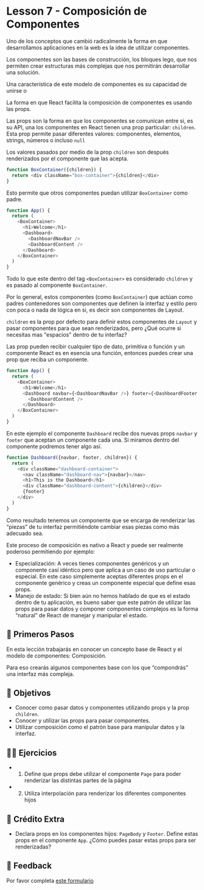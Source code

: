 # Lesson 7 - Composición de Componentes

Uno de los conceptos que cambió radicalmente la forma en que desarrollamos aplicaciones en la web es la idea de utilizar componentes.

Los componentes son las bases de construcción, los bloques lego, que nos permiten crear estructuras más complejas que nos permitirán desarrollar una solución.

Una característica de este modelo de componentes es su capacidad de unirse o

La forma en que React facilita la composición de componentes es usando las props.

Las props son la forma en que los componentes se comunican entre si, es su API, una los componentes en React tienen una prop particular: `children`. Esta prop permite pasar diferentes valores: componentes, elementos, strings, números o incluso `null`

Los valores pasados por medio de la prop `children` son después renderizados por el componente que las acepta.

```javascript
function BoxContainer({children}) {
  return <div className="box-container">{children}</div>
}
```

Esto permite que otros componentes puedan utilizar `BoxContainer` como padre.

```javascript
function App() {
  return (
    <BoxContainer>
      <h1>Welcome</h1>
      <Dashboard>
        <DashboardNavBar />
        <DashboardContent />
      </Dashboard>
    </BoxContainer>
  )
}
```

Todo lo que este dentro del tag `<BoxContainer>` es considerado `children` y es pasado al componente `BoxContainer`.

Por lo general, estos componentes (como `BoxContainer`) que actúan como padres contenedores son componentes que definen la interfaz y estilo pero con poca o nada de lógica en si, es decir son componentes de Layout.

`children` es la prop por defecto para definir estos componentes de `Layout` y pasar componentes para que sean renderizados, pero ¿Qué ocurre si necesitas mas "espacios" dentro de tu interfaz?

Las prop pueden recibir cualquier tipo de dato, primitiva o función y un componente React es en esencia una función, entonces puedes crear una prop que reciba un componente.

```javascript
function App() {
  return (
    <BoxContainer>
      <h1>Welcome</h1>
      <Dashboard navbar={<DashboardNavBar />} footer={<DashboardFooter />}>
        <DashboardContent />
      </Dashboard>
    </BoxContainer>
  )
}
```

En este ejemplo el componente `Dashboard` recibe dos nuevas props `navbar` y `footer` que aceptan un componente cada una. Si miramos dentro del componente podremos tener algo así.

```javascript
function Dashboard({navbar, footer, children}) {
  return (
    <div className="dashboard-container">
      <nav className="dashboard-nav">{navbar}</nav>
      <h1>This is the Dashboard</h1>
      <div className="dashboard-content">{children}</div>
      {footer}
    </div>
  )
}
```

Como resultado tenemos un componente que se encarga de renderizar las “piezas” de tu interfaz permitiéndote cambiar esas piezas como más adecuado sea.

Este proceso de composición es nativo a React y puede ser realmente poderoso permitiendo por ejemplo:

- Especialización: A veces tienes componentes genéricos y un componente casí idéntico pero que aplica a un caso de uso particular o especial. En este caso simplemente aceptas diferentes props en el componente genérico y creas un componente especial que define esas props.
- Manejo de estado: Si bien aún no hemos hablado de que es el estado dentro de tu aplicación, es bueno saber que este patrón de utilizar las props para pasar datos y componer componentes complejos es la forma “natural” de React de manejar y manipular el estado.

## 🐾 Primeros Pasos

En esta lección trabajarás en conocer un concepto base de React y el modelo de componentes: Composición.

Para eso crearás algunos componentes base con los que “compondrás” una interfaz más compleja.

## 🎯 Objetivos

- Conocer como pasar datos y componentes utilizando props y la prop `children`.
- Conocer y utilizar las props para pasar componentes.
- Utilizar composición como el patrón base para manipular datos y la interfaz.

## 🏋️‍♂️ Ejercicios

- 1. Define que props debe utilizar el componente `Page` para poder renderizar las distintas partes de la página
- 2. Utiliza interpolación para renderizar los diferentes componentes hijos

## 🍬 Crédito Extra

- Declara props en los componentes hijos: `PageBody` y `Footer`. Define estas props en el componente `App`. ¿Cómo puedes pasar estas props para ser renderizadas?

## 📣 Feedback

Por favor completa [este formulario](https://docs.google.com/forms/d/e/1FAIpQLSfVXaAKvJ7aj_de08YTet3g4Go5FV7QrI9TJWkYI1UDg1KW6A/viewform?usp=pp_url&entry.1045988887=Lección%2007)
